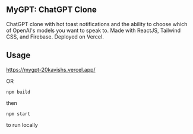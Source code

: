 
## MyGPT: ChatGPT Clone

ChatGPT clone with hot toast notifications and the ability to choose which of OpenAI's models you want to speak to. Made with ReactJS, Tailwind CSS, and Firebase. Deployed on Vercel.

## Usage
https://mygpt-20kavishs.vercel.app/

OR 

`npm build`

then 

`npm start`

to run locally

